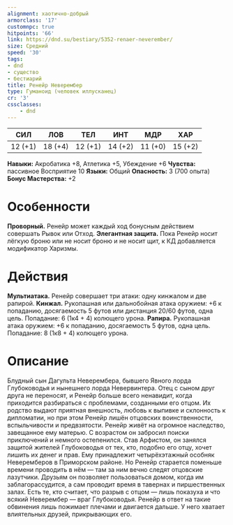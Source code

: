 ```yaml
---
alignment: хаотично-добрый
armorclass: '17'
customnpc: true
hitpoints: '66'
link: https://dnd.su/bestiary/5352-renaer-neverember/
size: Средний
speed: '30'
tags:
- dnd
- существо
- бестиарий
title: Ренейр Неверембер
type: Гуманоид (человек иллусканец)
cr: '3'
cssclasses:
    - dnd
---
```



| СИЛ | ЛОВ | ТЕЛ | ИНТ | МДР | ХАР |
|---|---|---|---|---|---|
| 12 (+1) | 18 (+4) | 12 (+1) | 14 (+2) | 11 (+0) | 15 (+2) |
**Навыки:** Акробатика +8, Атлетика +5, Убеждение +6
**Чувства:** пассивное Восприятие 10
**Языки:** Общий
**Опасность:** 3 (700 опыта)
**Бонус Мастерства:** +2


# Особенности
**Проворный.** Ренейр может каждый ход бонусным действием совершать Рывок или Отход.
**Элегантная защита.** Пока Ренейр носит лёгкую броню или не носит броню и не носит щит, к КД добавляется модификатор Харизмы.


# Действия
**Мультиатака.** Ренейр совершает три атаки: одну кинжалом и две рапирой.
**Кинжал.** Рукопашная или дальнобойная атака оружием: +6 к попаданию, досягаемость 5 футов или дистанция 20/60 футов, одна цель. Попадание: 6 (1к4 + 4) колющего урона.
**Рапира.** Рукопашная атака оружием: +6 к попаданию, досягаемость 5 футов, одна цель. Попадание: 8 (1к8 + 4) колющего урона.


# Описание
Блудный сын Дагульта Неверембера, бывшего Явного лорда Глубоководья и нынешнего лорда Невервинтера. Отец с сыном друг друга не переносят, и Ренейр больше всего ненавидит, когда приходится разбираться с проблемами, созданными его отцом. Их родство выдают приятная внешность, любовь к выпивке и склонность к диплома­тии, но при этом Ренейр лишён отцовских воинственно­сти, вспыльчивости и предвзятости. Ренейр живёт на огромное наследство, завещанное ему матерью. С возрастом он забросил поиски приключений и немного остепенился. Став Арфистом, он занялся защитой жителей Глубоководья от тех, кто, подобно его отцу, хочет лишить их денег и прав. Ему принадлежит четырёхэтажный особняк Неверемберов в Приморском районе. Но Ренейр старается поменьше времени проводить в нём — там за ним вечно следят отцовские лазутчики. Друзьям он позволяет пользоваться домом, когда им заблаго­рассудится, а сам проводит время в тавернах и пиршественных залах. Есть те, кто считает, что разрыв с отцом — лишь показуха и что всякий Неверембер — враг Глубоководья. Ренейр в ответ на такие обвинения лишь пожимает плечами и двигается дальше. У него хватает влиятельных друзей, прикрывающих его.
